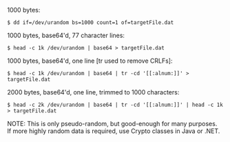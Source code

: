1000 bytes:
```  
$ dd if=/dev/urandom bs=1000 count=1 of=targetFile.dat  
```  
  
1000 bytes, base64'd, 77 character lines:
```  
$ head -c 1k /dev/urandom | base64 > targetFile.dat  
```  
  
1000 bytes, base64'd, one line [tr used to remove CRLFs]:
```  
$ head -c 1k /dev/urandom | base64 | tr -cd '[[:alnum:]]' > targetFile.dat  
```  
  
2000 bytes, base64'd, one line, trimmed to 1000 characters:
```  
$ head -c 2k /dev/urandom | base64 | tr -cd '[[:alnum:]]' | head -c 1k > targetFile.dat  
```  
  
NOTE: This is only pseudo-random, but good-enough for many purposes.  
If more highly random data is required, use Crypto classes in Java or .NET.
